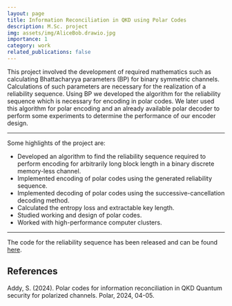 ```yaml
---
layout: page
title: Information Reconciliation in QKD using Polar Codes
description: M.Sc. project
img: assets/img/AliceBob.drawio.jpg
importance: 1
category: work
related_publications: false
---
```


 This project involved the development of required mathematics such as calculating Bhattacharyya parameters (BP) for binary symmetric channels. Calculations of such parameters are necessary for the realization of a reliability sequence. Using BP we developed the algorithm for the reliability sequence which is necessary for encoding in polar codes. We later used this algorithm for polar encoding and an already available polar decoder to perform some experiments to determine the performance of our encoder design.

---
 Some highlights of the project are:
 - Developed an algorithm to find the reliability sequence required to perform encoding for arbitrarily long block length in a binary discrete memory-less channel.
 - Implemented encoding of polar codes using the generated reliability sequence.
 - Implemented decoding of polar codes using the successive-cancellation decoding method.
 - Calculated the entropy loss and extractable key length.
 - Studied working and design of polar codes.
 - Worked with high-performance computer clusters.

---

The code for the reliability sequence has been released and can be found  <a href="https://github.com/snehasisaddy/reliabilityseq"> here</a>.

## References
Addy, S. (2024). Polar codes for information reconciliation in QKD Quantum security for polarized channels. Polar, 2024, 04-05.
